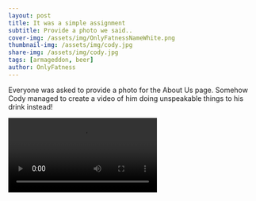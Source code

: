 ```yaml
---
layout: post
title: It was a simple assignment
subtitle: Provide a photo we said..
cover-img: /assets/img/OnlyFatnessNameWhite.png
thumbnail-img: /assets/img/cody.jpg
share-img: /assets/img/cody.jpg
tags: [armageddon, beer]
author: OnlyFatness
---
```


Everyone was asked to provide a photo for the About Us page.  Somehow Cody managed to create a video of him doing unspeakable things to his drink instead!

<video controls>
  <source src="/assets/video/cody-bottle-no-gag-reflex.mp4" type="video/mp4" />
</video>
